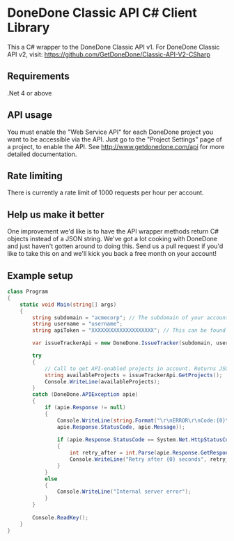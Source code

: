 # DoneDone Classic API C# Client Library

This a C# wrapper to the DoneDone Classic API v1. For DoneDone Classic API v2, visit: https://github.com/GetDoneDone/Classic-API-V2-CSharp

## Requirements
.Net 4 or above

## API usage

You must enable the "Web Service API" for each DoneDone project you want to be accessible via the API.  Just go to the "Project Settings" page of a project, to enable the API. See http://www.getdonedone.com/api for more detailed documentation.

## Rate limiting

There is currently a rate limit of 1000 requests per hour per account.

## Help us make it better

One improvement we'd like is to have the API wrapper methods return C# objects instead of a JSON string.  We've got a lot cooking with DoneDone and just haven't gotten around to doing this.  Send us a pull request if you'd like to take this on and we'll kick you back a free month on your account!

## Example setup
```C#
class Program
{
    static void Main(string[] args)
    {
        string subdomain = "acmecorp"; // The subdomain of your account (e.g. acmecorp.mydonedone.com)
        string username = "username";
        string apiToken = "XXXXXXXXXXXXXXXXXXXX"; // This can be found under your "View Profile" page in DoneDone

        var issueTrackerApi = new DoneDone.IssueTracker(subdomain, username, apiToken);

        try
        {
            // Call to get API-enabled projects in account. Returns JSON string of projects.
            string availableProjects = issueTrackerApi.GetProjects(); 
            Console.WriteLine(availableProjects);
        }
        catch (DoneDone.APIException apie)
        {
            if (apie.Response != null)
            {
                Console.WriteLine(string.Format("\r\nERROR\r\nCode:{0}\r\n{1}\r\n", 
                apie.Response.StatusCode, apie.Message));
                   
                if (apie.Response.StatusCode == System.Net.HttpStatusCode.Conflict)
                {
                    int retry_after = int.Parse(apie.Response.GetResponseHeader("Retry-After"));
                    Console.WriteLine("Retry after {0} seconds", retry_after);
                }
            }
            else
            {
                Console.WriteLine("Internal server error"); 
            }
        }
        
        Console.ReadKey();
    }
}
```
